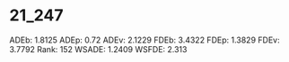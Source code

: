 # 21_247

ADEb: 1.8125
ADEp: 0.72
ADEv: 2.1229
FDEb: 3.4322
FDEp: 1.3829
FDEv: 3.7792
Rank: 152
WSADE: 1.2409
WSFDE: 2.313